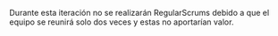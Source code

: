 Durante esta iteración no se realizarán RegularScrums debido a que el equipo se reunirá solo dos veces y estas no aportarían valor.